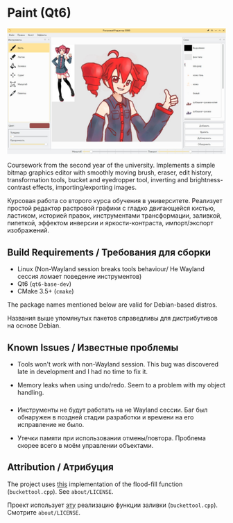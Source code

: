 # Paint (Qt6)

![screenshot](about/screenshot.jpg)

Coursework from the second year of the university. Implements a simple bitmap
graphics editor with smoothly moving brush, eraser, edit history, transformation
tools, bucket and eyedropper tool, inverting and brightness-contrast effects,
importing/exporting images.

Курсовая работа со второго курса обучения в университете. Реализует простой
редактор растровой графики с гладко двигающейся кистью, ластиком, историей
правок, инструментами трансформации, заливкой, пипеткой, эффектом инверсии и
яркости-контраста, импорт/экспорт изображений.

## Build Requirements / Требования для сборки

- Linux (Non-Wayland session breaks tools behaviour/
         Не Wayland сессия ломает поведение инструментов)
- Qt6 (`qt6-base-dev`)
- CMake 3.5+ (`cmake`)

The package names mentioned below are valid for Debian-based distros.

Названия выше упомянутых пакетов справедливы для дистрибутивов на основе Debian.


## Known Issues / Известные проблемы

- Tools won't work with non-Wayland session. This bug was discovered late in
  development and I had no time to fix it.

- Memory leaks when using undo/redo. Seem to a problem with my object handling.

###

- Инструменты не будут работать на не Wayland сессии. Баг был обнаружен в
  поздней стадии разработки и времени на его исправление не было.

- Утечки памяти при использовании отмены/повтора. Проблема скорее всего в моём
  управлении объектами.

## Attribution / Атрибуция

The project uses [this](https://github.com/reunanen/qt-image-flood-fill)
implementation of the flood-fill function (`buckettool.cpp`). See
`about/LICENSE`.

Проект использует [эту](https://github.com/reunanen/qt-image-flood-fill)
реализацию функции заливки (`buckettool.cpp`). Смотрите `about/LICENSE`.
